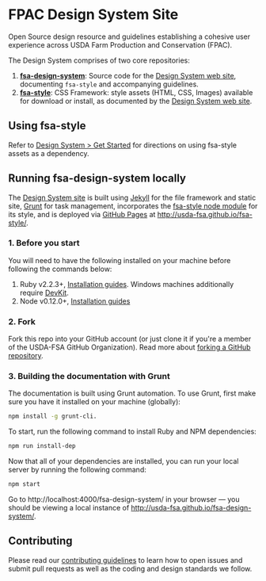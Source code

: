 # FPAC Design System Site

Open Source design resource and guidelines establishing a cohesive user experience across USDA Farm Production and Conservation (FPAC).

The Design System comprises of two core repositories:

1. **[fsa-design-system](https://github.com/USDA-FSA/fsa-style/)**: Source code for the [Design System web site](http://usda-fsa.github.io/fsa-design-system), documenting `fsa-style` and accompanying guidelines.
1. **[fsa-style](https://github.com/USDA-FSA/fsa-style/)**: CSS Framework: style assets (HTML, CSS, Images) available for download or install, as documented by the [Design System web site](http://usda-fsa.github.io/fsa-design-system).

## Using fsa-style

Refer to [Design System > Get Started](http://usda-fsa.github.io/fsa-design-system/getting-started/) for directions on using fsa-style assets as a dependency.

## Running fsa-design-system locally

The [Design System site](http://usda-fsa.github.io/fsa-design-system) is built using [Jekyll]() for the file framework and static site, [Grunt](http://gruntjs.com/) for task management, incorporates the [fsa-style node module](https://www.npmjs.com/package/fsa-style) for its style, and is deployed via [GitHub Pages](https://pages.github.com/) at http://usda-fsa.github.io/fsa-style/.

### 1. Before you start

You will need to have the following installed on your machine before following the commands below:

1. Ruby v2.2.3+, [Installation guides](https://www.ruby-lang.org/en/documentation/installation/). Windows machines additionally require [DevKit](http://rubyinstaller.org/add-ons/devkit/).
1. Node v0.12.0+, [Installation guides](https://nodejs.org/en/download/)

### 2. Fork

Fork this repo into your GitHub account (or just clone it if you're a member of the USDA-FSA GitHub Organization). Read more about [forking a GitHub repository](https://help.github.com/articles/fork-a-repo).

### 3. Building the documentation with Grunt

The documentation is built using Grunt automation. To use Grunt, first make sure you have it installed on your machine (globally):

```sh
npm install -g grunt-cli.
```

To start, run the following command to install Ruby and NPM dependencies:

```sh
npm run install-dep
```

Now that all of your dependencies are installed, you can run your local server by running the following command:

```sh
npm start
```

Go to http://localhost:4000/fsa-design-system/ in your browser — you should be viewing a local instance of http://usda-fsa.github.io/fsa-design-system/.

## Contributing

Please read our [contributing guidelines](https://github.com/USDA-FSA/fsa-design-system/blob/gh-pages/CONTRIBUTING.md) to learn how to open issues and submit pull requests as well as the coding and design standards we follow.
